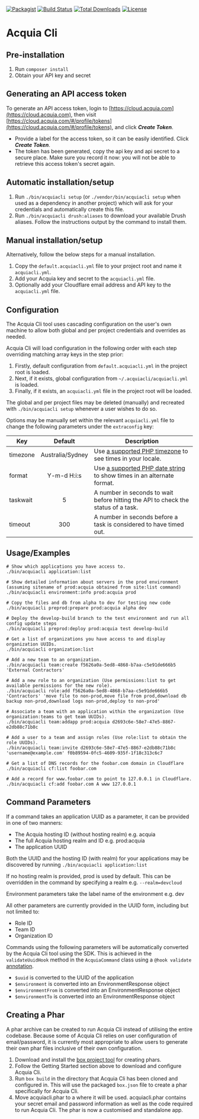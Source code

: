 [![Packagist](https://img.shields.io/packagist/v/typhonius/acquia_cli.svg)](https://packagist.org/packages/typhonius/acquia_cli)
[![Build Status](https://travis-ci.org/typhonius/acquia_cli.svg?branch=master)](https://travis-ci.org/typhonius/acquia_cli)
[![Total Downloads](https://poser.pugx.org/typhonius/acquia_cli/downloads.png)](https://packagist.org/packages/typhonius/acquia_cli)
[![License](https://poser.pugx.org/typhonius/acquia_cli/license.png)]()

# Acquia Cli

## Pre-installation
1. Run `composer install`
1. Obtain your API key and secret

## Generating an API access token
To generate an API access token, login to [https://cloud.acquia.com](https://cloud.acquia.com), then visit [https://cloud.acquia.com/#/profile/tokens](https://cloud.acquia.com/#/profile/tokens), and click ***Create Token***.

* Provide a label for the access token, so it can be easily identified. Click ***Create Token***.
* The token has been generated, copy the api key and api secret to a secure place. Make sure you record it now: you will not be able to retrieve this access token's secret again.

## Automatic installation/setup
1. Run `./bin/acquiacli setup` (or `./vendor/bin/acquiacli setup` when used as a dependency in another project) which will ask for your credentials and automatically create this file.
1. Run `./bin/acquiacli drush:aliases` to download your available Drush aliases. Follow the instructions output by the command to install them.

## Manual installation/setup
Alternatively, follow the below steps for a manual installation.
1. Copy the `default.acquiacli.yml` file to your project root and name it `acquiacli.yml`.
1. Add your Acquia key and secret to the `acquiacli.yml` file.
1. Optionally add your Cloudflare email address and API key to the `acquiacli.yml` file.


## Configuration
The Acquia Cli tool uses cascading configuration on the user's own machine to allow both global and per project credentials and overrides as needed.

Acquia Cli will load configuration in the following order with each step overriding matching array keys in the step prior:

1. Firstly, default configuration from `default.acquiacli.yml` in the project root is loaded.
1. Next, if it exists, global configuration from `~/.acquiacli/acquiacli.yml` is loaded.
1. Finally, if it exists, an `acquiacli.yml` file in the project root will be loaded.

The global and per project files may be deleted (manually) and recreated with `./bin/acquiacli setup` whenever a user wishes to do so.

Options may be manually set within the relevant `acquiacli.yml` file to change the following parameters under the `extraconfig` key:

Key | Default | Description
--- | :---: | ---
timezone | Australia/Sydney | Use [a supported PHP timezone](https://secure.php.net/manual/en/timezones.php) to see times in your locale.
format | Y-m-d H:i:s | Use [a supported PHP date string](https://secure.php.net/manual/en/function.date.php) to show times in an alternate format.
taskwait | 5 | A number in seconds to wait before hitting the API to check the status of a task.
timeout | 300 | A number in seconds before a task is considered to have timed out.


## Usage/Examples
````
# Show which applications you have access to.
./bin/acquiacli application:list

# Show detailed information about servers in the prod environment (assuming sitename of prod:acquia obtained from site:list command)
./bin/acquiacli environment:info prod:acquia prod

# Copy the files and db from alpha to dev for testing new code
./bin/acquiacli preprod:prepare prod:acquia alpha dev

# Deploy the develop-build branch to the test environment and run all config update steps
./bin/acquiacli preprod:deploy prod:acquia test develop-build

# Get a list of organizations you have access to and display organization UUIDs.
./bin/acquiacli organization:list

# Add a new team to an organization.
./bin/acquiacli team:create f5626a0a-5ed8-4868-b7aa-c5e91de666b5 'External Contractors'

# Add a new role to an organization (Use permissions:list to get available permissions for the new role).
./bin/acquiacli role:add f5626a0a-5ed8-4868-b7aa-c5e91de666b5 'Contractors' 'move file to non-prod,move file from prod,download db backup non-prod,download logs non-prod,deploy to non-prod'

# Associate a team with an application within the organization (Use organization:teams to get team UUIDs).
./bin/acquiacli team:addapp prod:acquia d2693c6e-58e7-47e5-8867-e2db88c71b8c

# Add a user to a team and assign roles (Use role:list to obtain the role UUIDs).
./bin/acquiacli team:invite d2693c6e-58e7-47e5-8867-e2db88c71b8c 'username@example.com' f0b89594-0fc5-4609-935f-1f18c313c6c7

# Get a list of DNS records for the foobar.com domain in Cloudflare
./bin/acquiacli cf:list foobar.com

# Add a record for www.foobar.com to point to 127.0.0.1 in Cloudflare.
./bin/acquiacli cf:add foobar.com A www 127.0.0.1
````

## Command Parameters
If a command takes an application UUID as a parameter, it can be provided in one of two manners:
* The Acquia hosting ID (without hosting realm) e.g. acquia
* The full Acquia hosting realm and ID e.g. prod:acquia
* The application UUID

Both the UUID and the hosting ID (with realm) for your applications may be discovered by running `./bin/acquiacli application:list`

If no hosting realm is provided, prod is used by default. This can be overridden in the command by specifying a realm e.g. `--realm=devcloud`

Environment parameters take the label name of the environment e.g. dev

All other parameters are currently provided in the UUID form, including but not limited to:
* Role ID
* Team ID
* Organization ID

Commands using the following parameters will be automatically converted by the Acquia Cli tool using the SDK. This is achieved in the `validateUuidHook` method in the `AcquiaCommand` class using a `@hook validate` [annotation](https://github.com/consolidation/annotated-command).
* `$uuid` is converted to the UUID of the application
* `$environment` is converted into an EnvironmentResponse object
* `$environmentFrom` is converted into an EnvironmentResponse object
* `$environmentTo` is converted into an EnvironmentResponse object


## Creating a Phar
A phar archive can be created to run Acquia Cli instead of utilising the entire codebase. Because some of Acquia Cli relies on user configuration of email/password, it is currently most appropriate to allow users to generate their own phar files inclusive of their own configuration.

1. Download and install the [box project tool](https://github.com/box-project/box2) for creating phars.
2. Follow the Getting Started section above to download and configure Acquia Cli.
3. Run `box build` in the directory that Acquia Cli has been cloned and configured in. This will use the packaged `box.json` file to create a phar specifically for Acquia Cli.
4. Move acquiacli.phar to a where it will be used. acquiacli.phar contains your secret email and password information as well as the code required to run Acquia Cli. The phar is now a customised and standalone app.
